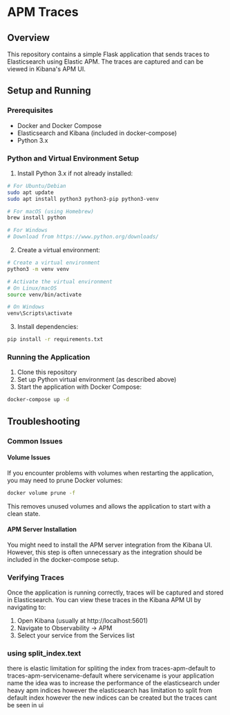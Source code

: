 # APM Traces

## Overview
This repository contains a simple Flask application that sends traces to Elasticsearch using Elastic APM. The traces are captured and can be viewed in Kibana's APM UI.

## Setup and Running

### Prerequisites
- Docker and Docker Compose
- Elasticsearch and Kibana (included in docker-compose)
- Python 3.x

### Python and Virtual Environment Setup

1. Install Python 3.x if not already installed:
```bash
# For Ubuntu/Debian
sudo apt update
sudo apt install python3 python3-pip python3-venv

# For macOS (using Homebrew)
brew install python

# For Windows
# Download from https://www.python.org/downloads/
```

2. Create a virtual environment:
```bash
# Create a virtual environment
python3 -m venv venv

# Activate the virtual environment
# On Linux/macOS
source venv/bin/activate

# On Windows
venv\Scripts\activate
```

3. Install dependencies:
```bash
pip install -r requirements.txt
```

### Running the Application

1. Clone this repository
2. Set up Python virtual environment (as described above)
3. Start the application with Docker Compose:
```bash
docker-compose up -d
```

## Troubleshooting

### Common Issues

#### Volume Issues
If you encounter problems with volumes when restarting the application, you may need to prune Docker volumes:

```bash
docker volume prune -f
```

This removes unused volumes and allows the application to start with a clean state.

#### APM Server Installation
You might need to install the APM server integration from the Kibana UI. However, this step is often unnecessary as the integration should be included in the docker-compose setup.

### Verifying Traces
Once the application is running correctly, traces will be captured and stored in Elasticsearch. You can view these traces in the Kibana APM UI by navigating to:

1. Open Kibana (usually at http://localhost:5601)
2. Navigate to Observability → APM
3. Select your service from the Services list


### using split_index.text

there is elastic limitation for spliting the index from traces-apm-default to traces-apm-servicename-default where servicename is your application name 
the idea was to increase the performance of the elasticsearch under heavy apm indices however the elasticsearch has limitation to split from default index 
however the new indices can be created but the traces cant be seen in ui 

